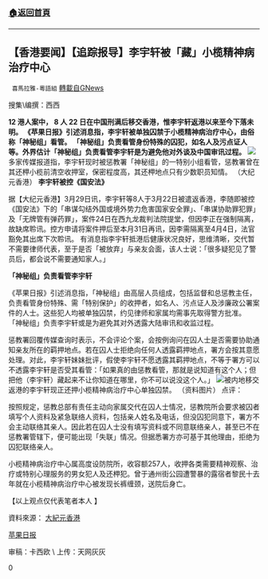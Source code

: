 ###  [:house:返回首頁](https://github.com/ourhimalayas/txt)
---

## 【香港要闻】【追踪报导】李宇轩被「藏」小榄精神病治疗中心
` 喜馬拉雅-粵語組` [轉載自GNews](https://gnews.org/zh-hans/1033776/)

搜集\编撰：西西

**12 港人案中， 8 人 22 日在中国刑满后移交香港，惟李宇轩返港以来至今下落未明。 《苹果日报》引述消息指，李宇轩被单独囚禁于小榄精神病治疗中心，由俗称「神秘组」看管。 「神秘组」负责看管身份特殊的囚犯，如名人及污点证人等。外界估计「神秘组」负责看管李宇轩是为避免他对外谈及中国审讯过程。**
![]()![](https://gnews.org/wp-content/uploads/2021/03/3291-1.jpg)多家传媒报道指，李宇轩现时被惩教署「神秘组」的一特别小组看管，惩教署曾在其还柙小榄前清空收押室，保密程度高，其还柙地点只有少数职员知情。 （大纪元香港）
**李宇轩被控《国安法》**

据【大纪元香港】3月29日讯，李宇轩等8人于3月22日被遣返香港，李随即被控《国安法》下的「串谋勾结外国或境外势力危害国家安全罪」、「串谋协助罪犯罪」及「无牌管有弹药罪」，案件24日在西九龙裁判法院提堂，但因李正在强制隔离，故缺席聆讯。控方申请将案件押后至本月31日再讯，因李需隔离至4月4日，法官豁免其出席下次聆讯。
有消息指李宇轩抵港后健康状况良好，思维清晰，交代暂不需要律师代表，至于是否「被放弃」与亲友会面，该人士说：「很多疑犯见了警员后，都会说不需要通知家人。」

**「神秘组」负责看管李宇轩**

《苹果日报》引述消息指，「神秘组」由高层人员组成，包括监督和总惩教主任，负责看管身份特殊、需「特别保护」的收押者，如名人、污点证人及涉廉政公署案件的人士。这些犯人均被单独囚禁，约见律师和家属均需事先取得警方批准。 「神秘组」负责李宇轩或是为避免其对外透露大陆审讯和收监过程。

惩教署回覆传媒查询时表示，不会评论个案，会按例询问在囚人士是否需要协助通知亲友所在的羁押地点。若在囚人士拒绝向任何人透露羁押地点，署方会按其意愿处理。对此，李宇轩妹妹批评，假使李宇轩不愿透露其羁押地点，不等于署方可以不透露李宇轩是否受其看管：「如果真的由惩教看管，那就是说知道有这个人；但把他（李宇轩）藏起来不让你知道在哪里，你不可以说没这个人。」
![]()![](https://gnews.org/wp-content/uploads/2021/03/3292-1.jpg)被内地移交返港的李宇轩现正还押小榄精神病治疗中心单独囚禁。 （资料图片）
点评：

按照规定，惩教总部有责任主动向家属交代在囚人士情况，惩教院所会要求被囚者填写个人资料及紧急联络人资料，包括亲人姓名及电话，但没囚犯同意下，署方不会主动联络其亲人。因此若在囚人士没有填写资料或不同意联络亲人，甚至已不在惩教署管辖下，便可能出现「失联」情况。但据悉署方亦可基于其他理由，拒绝为囚犯联络亲人。

小榄精神病治疗中心属高度设防院所，收容额257人，收押各类需要精神观察、治疗或特别心理服务的男女犯人及还柙犯。曾于通州街公园遭警暴的露宿者黎民十去年就在小榄精神病治疗中心被发现长裤缠颈，送院后身亡。

【以上观点仅代表笔者本人 】

資料來源：
[大紀元香港](https://hk.epochtimes.com/news/2021-03-29/45384403)

[苹果日报](https://hk.appledaily.com/local/20210329/HV3BHJG5WNAJPERRJS6MYAO6PA/)

审稿：卡西欧 \ 上传：天网灰灰

0
